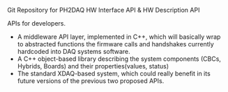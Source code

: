 Git Repository for PH2DAQ HW Interface API & HW Description API


APIs for developers.
- A middleware API layer, implemented in C++, which will basically wrap 
to abstracted functions the firmware calls and handshakes currently 
hardcoded into DAQ systems software.
- A C++ object-based library describing the system components (CBCs, 
Hybrids, Boards) and their properties(values, status)
- The standard XDAQ-based system, which could really benefit in its 
future versions of the previous two proposed APIs.
